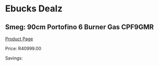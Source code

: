 
# Ebucks Dealz
## Smeg: 90cm Portofino 6 Burner Gas CPF9GMR
[Product Page](https://www.ebucks.com/web/shop/productSelected.do?prodId=1173108352&catId=1196429345)

Price: R40999.00

Savings: 


	
